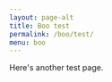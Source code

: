 ```yaml
---
layout: page-alt
title: Boo test
permalink: /boo/test/
menu: boo
---
```


Here's another test page.
